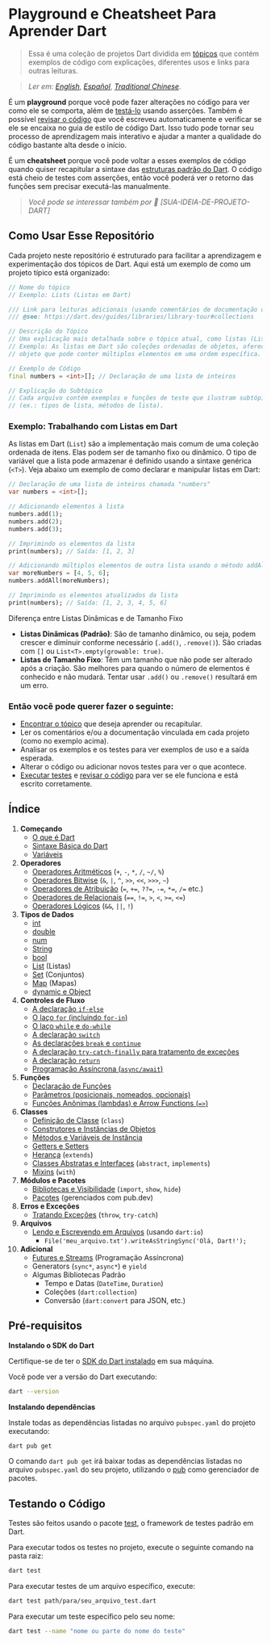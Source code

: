 # Playground e Cheatsheet Para Aprender Dart

> Essa é uma coleção de projetos Dart dividida em [tópicos](#índice) que contém
> exemplos de código com explicações, diferentes usos e links para outras leituras.

> _Ler em:_ [_English_](README.en-US.md), [_Español_](README.es-ES.md), [_Traditional Chinese_](README.zh-TW.md).

É um **playground** porque você pode fazer alterações no código para ver como ele se comporta, além de [testá-lo](#testando-o-código) usando asserções. Também é possível [revisar o código](#revisando-o-código) que você escreveu automaticamente e verificar se ele se encaixa no guia de estilo de código Dart. Isso tudo pode tornar seu processo de aprendizagem mais interativo e ajudar a manter a qualidade do código bastante alta desde o início.

É um **cheatsheet** porque você pode voltar a esses exemplos de código quando quiser recapitular a sintaxe das [estruturas padrão do Dart](#índice). O código está cheio de testes com asserções, então você poderá ver o retorno das funções sem precisar executá-las manualmente.

> _Você pode se interessar também por 🤖 [SUA-IDEIA-DE-PROJETO-DART]_

## Como Usar Esse Repositório

Cada projeto neste repositório é estruturado para facilitar a aprendizagem e experimentação dos tópicos de Dart. Aqui está um exemplo de como um projeto típico está organizado:

```dart
// Nome do tópico
// Exemplo: Lists (Listas em Dart)

/// Link para leituras adicionais (usando comentários de documentação do Dart)
/// @see: https://dart.dev/guides/libraries/library-tour#collections

// Descrição do Tópico
// Uma explicação mais detalhada sobre o tópico atual, como listas (Lists) em Dart.
// Exemplo: As listas em Dart são coleções ordenadas de objetos, oferecendo um
// objeto que pode conter múltiplos elementos em uma ordem específica.

// Exemplo de Código
final numbers = <int>[]; // Declaração de uma lista de inteiros

// Explicação do Subtópico
// Cada arquivo contém exemplos e funções de teste que ilustram subtópicos
// (ex.: tipos de lista, métodos de lista).
```

### Exemplo: Trabalhando com Listas em Dart

As listas em Dart (`List`) são a implementação mais comum de uma coleção ordenada de itens. Elas podem ser de tamanho fixo ou dinâmico. O tipo de variável que a lista pode armazenar é definido usando a sintaxe genérica (`<T>`). Veja abaixo um exemplo de como declarar e manipular listas em Dart:

```dart
// Declaração de uma lista de inteiros chamada "numbers"
var numbers = <int>[];

// Adicionando elementos à lista
numbers.add(1);
numbers.add(2);
numbers.add(3);

// Imprimindo os elementos da lista
print(numbers); // Saída: [1, 2, 3]

// Adicionando múltiplos elementos de outra lista usando o método addAll
var moreNumbers = [4, 5, 6];
numbers.addAll(moreNumbers);

// Imprimindo os elementos atualizados da lista
print(numbers); // Saída: [1, 2, 3, 4, 5, 6]
```

Diferença entre Listas Dinâmicas e de Tamanho Fixo

- **Listas Dinâmicas (Padrão)**: São de tamanho dinâmico, ou seja, podem crescer e diminuir conforme necessário (`.add()`, `.remove()`). São criadas com `[]` ou `List<T>.empty(growable: true)`.
- **Listas de Tamanho Fixo**: Têm um tamanho que não pode ser alterado após a criação. São melhores para quando o número de elementos é conhecido e não mudará. Tentar usar `.add()` ou `.remove()` resultará em um erro.

### Então você pode querer fazer o seguinte:

- [Encontrar o tópico](#índice) que deseja aprender ou recapitular.
- Ler os comentários e/ou a documentação vinculada em cada projeto (como no exemplo acima).
- Analisar os exemplos e os testes para ver exemplos de uso e a saída esperada.
- Alterar o código ou adicionar novos testes para ver o que acontece.
- [Executar testes](#testando-o-código) e [revisar o código](#revisando-o-código) para ver se ele funciona e está escrito corretamente.

## Índice

1. **Começando**
   - [O que é Dart](src/getting_started/what_is_dart.md)
   - [Sintaxe Básica do Dart](src/getting_started/dart_syntax.md)
   - [Variáveis](src/getting_started/test_variables.dart)
2. **Operadores**
   - [Operadores Aritméticos](src/operators/test_arithmetic.dart) (`+`, `-`, `*`, `/`, `~/`, `%`)
   - [Operadores Bitwise](src/operators/test_bitwise.dart) (`&`, `|`, `^`, `>>`, `<<`, `>>>`, `~`)
   - [Operadores de Atribuição](src/operators/test_assigment.dart) (`=`, `+=`, `??=`, `-=`, `*=`, `/=` etc.)
   - [Operadores de Relacionais](src/operators/test_relation.dart) (`==`, `!=`, `>`, `<`, `>=`, `<=`)
   - [Operadores Lógicos](src/operators/test_logical.dart) (`&&`, `||`, `!`)
3. **Tipos de Dados**
   - [int](src/data_types/test_int.dart)
   - [double](src/data_types/test_double.dart)
   - [num](src/data_types/test_num.dart)
   - [String](src/data_types/test_string.dart)
   - [bool](src/data_types/test_bool.dart)
   - [List](src/data_types/test_list.dart) (Listas)
   - [Set](src/data_types/test_set.dart) (Conjuntos)
   - [Map](src/data_types/test_map.dart) (Mapas)
   - [dynamic e Object](src/data_types/test_dynamic_object.dart)
4. **Controles de Fluxo**
   - [A declaração `if-else`](src/control_flow/test_if_else.dart)
   - [O laço `for` (incluindo `for-in`)](src/control_flow/test_for_for_in.dart)
   - [O laço `while` e `do-while`](src/control_flow/test_while_do_while.dart)
   - [A declaração `switch`](src/control_flow/test_switch.dart)
   - [As declarações `break` e `continue`](src/control_flow/test_break_continue.dart)
   - [A declaração `try-catch-finally` para tratamento de exceções](src/control_flow/test_try_catch_finally.dart)
   - [A declaração `return`](src/control_flow/test_return.dart)
   - [Programação Assíncrona (`async/await`)](src/control_flow/test_async_await.dart)
5. **Funções**
   - [Declaração de Funções](src/functions/test_functions.dart)
   - [Parâmetros (posicionais, nomeados, opcionais)](src/functions/test_parameters.dart)
   - [Funções Anônimas (lambdas) e Arrow Functions (`=>`)](src/functions/test_anonimous_functions.dart)
6. **Classes**
   - [Definição de Classe](src/classes/test_class_definition.dart) (`class`)
   - [Construtores e Instâncias de Objetos](src/classes/test_constructors_instance_objects.dart)
   - [Métodos e Variáveis de Instância](src/classes/test_methods_variables_instance.dart)
   - [Getters e Setters](src/classes/test_getters_setters.dart)
   - [Herança](src/classes/test_inheritance.dart) (`extends`)
   - [Classes Abstratas e Interfaces](src/classes/test_class_abstracts_interfaces.dart) (`abstract`, `implements`)
   - [Mixins](src/classes/test_mixins.dart) (`with`)
7. **Módulos e Pacotes**
   - [Bibliotecas e Visibilidade](src/modules/test_libraries.dart) (`import`, `show`, `hide`)
   - [Pacotes](src/modules/test_packages.dart) (gerenciados com pub.dev)
8. **Erros e Exceções**
   - [Tratando Exceções](src/exceptions/test_handle_exceptions.dart) (`throw`, `try-catch`)
9. **Arquivos**
   - [Lendo e Escrevendo em Arquivos](src/files/test_file_reading.dart) (usando `dart:io`)
     - `File('meu_arquivo.txt').writeAsStringSync('Olá, Dart!');`
10. **Adicional**
    - [Futures e Streams](src/additions/test_futures_streams.dart) (Programação Assíncrona)
    - Generators (`sync*`, `async*`) e `yield`
    - Algumas Bibliotecas Padrão
      - Tempo e Datas (`DateTime`, `Duration`)
      - Coleções (`dart:collection`)
      - Conversão (`dart:convert` para JSON, etc.)

## Pré-requisitos

**Instalando o SDK do Dart**

Certifique-se de ter o [SDK do Dart instalado](https://dart.dev/get-dart) em sua máquina.

Você pode ver a versão do Dart executando:

```bash
dart --version
```

**Instalando dependências**

Instale todas as dependências listadas no arquivo `pubspec.yaml` do projeto executando:

```bash
dart pub get
```

O comando `dart pub get` irá baixar todas as dependências listadas no arquivo `pubspec.yaml` do seu projeto, utilizando o [pub](https://pub.dev/) como gerenciador de pacotes.

## Testando o Código

Testes são feitos usando o pacote [test](https://pub.dev/packages/test), o framework de testes padrão em Dart.

Para executar todos os testes no projeto, execute o seguinte comando na pasta raiz:

```bash
dart test
```

Para executar testes de um arquivo específico, execute:

```bash
dart test path/para/seu_arquivo_test.dart
```

Para executar um teste específico pelo seu nome:

```bash
dart test --name "nome ou parte do nome do teste"
```
